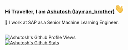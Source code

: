 <h3>Hi Traveller, I am <a href="https://ashutoshhathidara.com/">Ashutosh (layman_brother)</a><img src="https://raw.githubusercontent.com/ABSphreak/ABSphreak/master/gifs/Hi.gif" width="30px" height="30px"></h1>
🔭 I work at SAP as a Senior Machine Learning Engineer.  
<br>
<br>

![Ashutosh's Github Profile Views](https://komarev.com/ghpvc/?username=ashutosh1919&color=blueviolet)  
[![Ashutosh's Github Stats](https://github-readme-stats.vercel.app/api?username=ashutosh1919&count_private=true&cache=false)](https://github.com/ashutosh1919)
